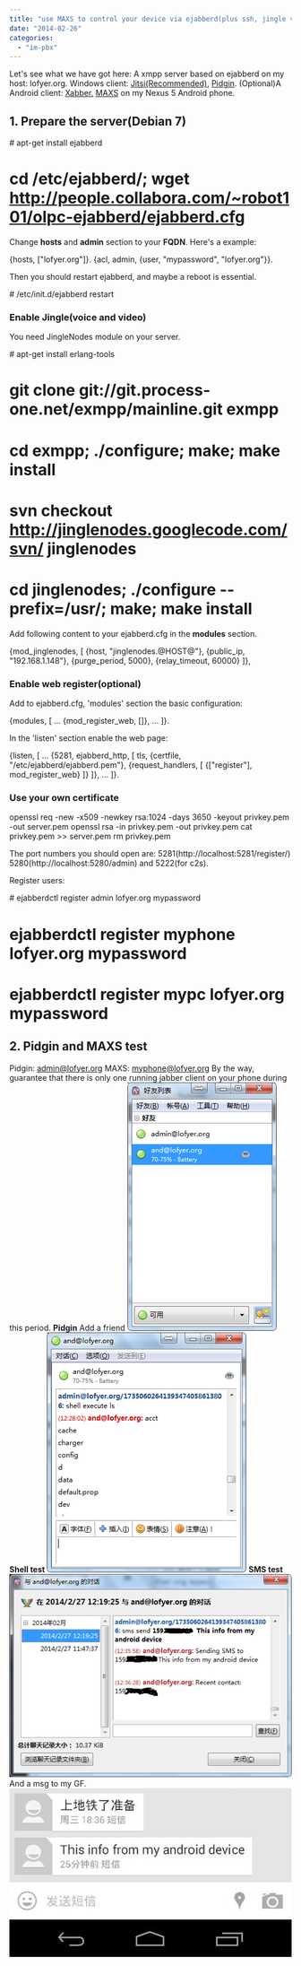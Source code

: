 ```yaml
---
title: "use MAXS to control your device via ejabberd(plus ssh, jingle voice talk as a bonus)"
date: "2014-02-26"
categories: 
  - "im-pbx"
---
```


Let's see what we have got here: A xmpp server based on ejabberd on my host: lofyer.org. Windows client: [Jitsi(Recommended)](https://download.jitsi.org/jitsi/nightly/), [Pidgin](http://www.pidgin.im/). (Optional)A Android client: [Xabber.](http://www.xabber.org/) [MAXS](http://f-droid.org/wiki/page/org.projectmaxs.main) on my Nexus 5 Android phone.

## 1\. Prepare the server(Debian 7)

\# apt-get install ejabberd
# cd /etc/ejabberd/; wget http://people.collabora.com/~robot101/olpc-ejabberd/ejabberd.cfg

Change **hosts** and **admin** section to your **FQDN**. Here's a example:

{hosts, \["lofyer.org"\]}.
{acl, admin, {user, "mypassword", "lofyer.org"}}.

Then you should restart ejabberd, and maybe a reboot is essential.

\# /etc/init.d/ejabberd restart

### Enable Jingle(voice and video)

You need JingleNodes module on your server.

\# apt-get install erlang-tools
# git clone git://git.process-one.net/exmpp/mainline.git exmpp
# cd exmpp; ./configure; make; make install
# svn checkout http://jinglenodes.googlecode.com/svn/ jinglenodes
# cd jinglenodes; ./configure --prefix=/usr/; make; make install

Add following content to your ejabberd.cfg in the **modules** section.

  {mod\_jinglenodes, \[
		     {host, "jinglenodes.@HOST@"},
		     {public\_ip, "192.168.1.148"},
		     {purge\_period, 5000},
		     {relay\_timeout, 60000}
		    \]},

### Enable web register(optional)

Add to ejabberd.cfg, 'modules' section the basic configuration:

{modules, \[
  ...
  {mod\_register\_web,     \[\]},
  ...
\]}.

In the 'listen' section enable the web page:

{listen, \[
  ...
  {5281, ejabberd\_http, \[
	tls,
    {certfile, "/etc/ejabberd/ejabberd.pem"},
    {request\_handlers, \[
      {\["register"\], mod\_register\_web}
    \]}
  \]},
  ...
\]}.

### Use your own certificate

openssl req -new -x509 -newkey rsa:1024 -days 3650 -keyout privkey.pem -out server.pem
openssl rsa -in privkey.pem -out privkey.pem
cat privkey.pem >> server.pem
rm privkey.pem

The port numbers you should open are: 5281(http://localhost:5281/register/) 5280(http://localhost:5280/admin) and 5222(for c2s).

Register users:

\# ejabberdctl register admin lofyer.org mypassword
# ejabberdctl register myphone lofyer.org mypassword
# ejabberdctl register mypc lofyer.org mypassword

## 2\. Pidgin and MAXS test

Pidgin: admin@lofyer.org MAXS: myphone@lofyer.org By the way, guarantee that there is only one running jabber client on your phone during this period. **Pidgin** Add a friend [![pidgin](images/pidgin.png)](http://blog.lofyer.org/ejabber-howto/pidgin/) **Shell test** [![shell](images/shell.png)](http://blog.lofyer.org/ejabber-howto/shell/) **SMS test** [![SMS-SEND](images/SMS-SEND.png)](http://blog.lofyer.org/ejabber-howto/sms-send/) And a msg to my GF. [![sms-receive](images/sms-receive.jpg)](http://blog.lofyer.org/ejabber-howto/sms-receive/)
